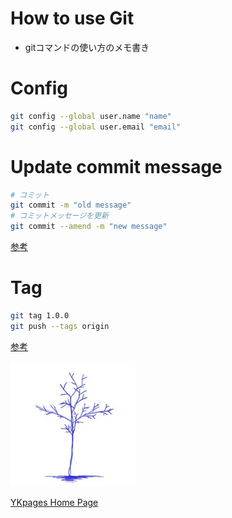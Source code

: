 # How to use Git
- gitコマンドの使い方のメモ書き

# Config
```sh
git config --global user.name "name"
git config --global user.email "email"
```

# Update commit message
```sh
# コミット
git commit -m "old message"
# コミットメッセージを更新
git commit --amend -m "new message"
```

[参考](https://qiita.com/kenose0328/items/185f7e8634d816c85a84)

# Tag
```sh
git tag 1.0.0
git push --tags origin
```

[参考](https://qiita.com/kuroneco/items/61cd14ed475519d20748)

![](../../images/BlueTreeIcon_200x200.jpg)

[YKpages Home Page](https://yusukekato.github.io/)
